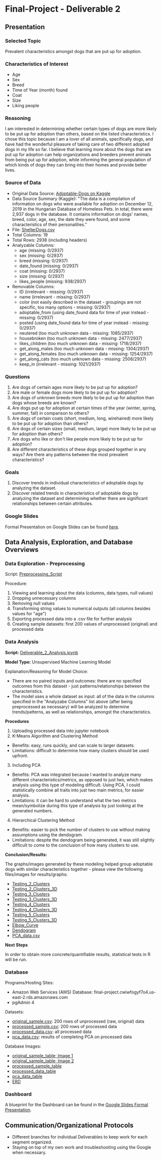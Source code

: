 # Final-Project - Deliverable 2

## Presentation

### Selected Topic
Prevalent characteristics amongst dogs that are put up for adoption.

### Characteristics of Interest
- Age
- Sex
- Breed
- Time of Year (month) found
- Coat
- Size
- Liking people

### Reasoning
I am interested in determining whether certain types of dogs are more likely to be put up for adoption than others, based on the listed characteristics. I chose this topic because I am a lover of all animals, specifically dogs, and have had the wonderful pleasure of taking care of two different adopted dogs in my life so far. I believe that learning more about the dogs that are put up for adoption can help organizations and breeders prevent animals from being put up for adoption, while informing the general population of which kinds of dogs they can bring into their homes and provide better lives.

### Source of Data
- Original Data Source: [Adoptable-Dogs on Kaggle](https://www.kaggle.com/jmolitoris/adoptable-dogs?select=ShelterDogs.csv)
- Data Source Summary (Kaggle): "The data is a compilation of information on dogs who were available for adoption on December 12, 2019 in the Hungarian Database of Homeless Pets. In total, there were 2,937 dogs in the database. It contains information on dogs' names, breed, color, age, sex, the date they were found, and some characteristics of their personalities."
- File: [ShelterDogs.csv](https://github.com/marikachrisanthopoulos/Final-Project/blob/Deliverable_2/Original_Dataset/ShelterDogs.csv)
- Total Columns: 19
- Total Rows: 2938 (including headers)
- Analyzable Columns:
    - age (missing: 0/2937)
    - sex (missing: 0/2937)
    - breed (missing: 0/2937)
    - date_found (missing: 0/2937)
    - coat (missing: 0/2937)
    - size (missing: 0/2937)
    - likes_people (missing: 938/2937)
- Removable Columns:
    - ID (irrelevant - missing: 0/2937)
    - name (irrelevant - missing: 0/2937)
    - color (not easily described in the dataset - groupings are not specific, too many options - missing: 0/2937)
    - adoptable_from (using date_found data for time of year instead - missing: 0/2937)
    - posted (using date_found data for time of year instead - missing: 0/2937)
    - neutered (too much unknown data - missing: 1085/2937)
    - housebroken (too much unknown data - missing: 2477/2937)
    - likes_children (too much unknown data - missing: 1718/2937)
    - get_along_males (too much unknown data - missing: 1304/2937)
    - get_along_females (too much unknown data - missing: 1254/2937)
    - get_along_cats (too much unknown data - missing: 2506/2937)
    - keep_in (irrelevant - missing: 1021/2937)

### Questions
1. Are dogs of certain ages more likely to be put up for adoption?
2. Are male or female dogs more likely to be put up for adoption?
3. Are dogs of unknown breeds more likely to be put up for adoption than dogs whose breeds are known?
4. Are dogs put up for adoption at certain times of the year (winter, spring, summer, fall) in comparison to others?
5. Are dogs of certain coats (short, medium, long, wirehaired) more likely to be put up for adoption than others?
6. Are dogs of certain sizes (small, medium, large) more likely to be put up for adoption than others?
7. Are dogs who like or don't like people more likely to be put up for adoption?
8. Are different characteristics of these dogs grouped together in any ways? Are there any patterns between the most prevalent characteristics?

### Goals
1. Discover trends in individual characteristics of adoptable dogs by analyzing the dataset.
2. Discover related trends in characteristics of adoptable dogs by analyzing the dataset and determining whether there are significant relationships between certain attributes.

### Google Slides
Formal Presentation on Google Slides can be found [here](https://docs.google.com/presentation/d/1yfcbV4N6XhM7GA3Mrze-t3AU_v3_R3KXNWspXaav2y0/edit?usp=sharing).

## Data Analysis, Exploration, and Database Overviews

### Data Exploration - Preprocessing

Script: [Preprocessing_Script](https://github.com/marikachrisanthopoulos/Final-Project/blob/Deliverable_1/Deliverable_1_Preprocessing.ipynb)

Procedure:
1. Viewing and learning about the data (columns, data types, null values)
2. Dropping unnecessary columns
3. Removing null values
4. Transforming string values to numerical outputs (all columns besides values for "age")
5. Exporting processed data into a .csv file for further analysis
6. Creating sample datasets: first 200 values of unprocessed (original) and processed data

### Data Analysis

**Script:** [Deliverable_2_Analysis.ipynb](https://github.com/marikachrisanthopoulos/Final-Project/blob/Deliverable_1/Deliverable_2_Analysis.ipynb)

**Model Type:** Unsupervised Machine Learning Model

Explanation/Reasoning for Model Choice:
- There are no paired inputs and outcomes: there are no specified outcomes from this dataset - just patterns/relationships between the characteristics.
- The model uses a whole dataset as input: all of the data in the columns specified in the "Analyzabe Columns" list above (after being preprocessed as necessary) will be analyzed to determine trends/patterns, as well as relationships, amongst the characteristics.

**Procedures**
1. Uploading processed data into jupyter notebook
2. K-Means Algorithm and Clustering Method
- Benefits: easy, runs quickly, and can scale to larger datasets.
- Limitations: difficult to determine how many clusters should be used upfront.
3. Including PCA
- Benefits: PCA was integrated because I wanted to analyze many different characteristics/metrics, as opposed to just two, which makes analysis using this type of modeling difficult. Using PCA, I could statistically combine all traits into just two main metrics, for easier analysis.
- Limitations: it can be hard to understand what the two metrics mean/symbolize during this type of analysis by just looking at the generated numbers.
4. Hierarchical Clustering Method
- Benefits: easier to pick the number of clusters to use without making assumptions using the dendogram.
- Limitations: despite the dendogram being generated, it was still slightly difficult to come to the conclusion of how many clusters to use.

**Conclusion/Results:** 

The graphs/images generated by these modeling helped group adoptable dogs with similar characteristics together - please view the following files/images for results/graphs:
- [Testing_2_Clusters](https://github.com/marikachrisanthopoulos/Final-Project/blob/Deliverable_2/Images/Test_2_Clusters.png)
- [Testing_2_Clusters_3D](https://github.com/marikachrisanthopoulos/Final-Project/blob/Deliverable_2/Images/Test_2_Clusters_3D.png)
- [Testing_3_Clusters](https://github.com/marikachrisanthopoulos/Final-Project/blob/Deliverable_2/Images/Test_3_Clusters.png)
- [Testing_3_Clusters_3D](https://github.com/marikachrisanthopoulos/Final-Project/blob/Deliverable_2/Images/Test_3_Clusters_3D.png)
- [Testing_4_Clusters](https://github.com/marikachrisanthopoulos/Final-Project/blob/Deliverable_2/Images/Test_4_Clusters.png)
- [Testing_4_Clusters_3D](https://github.com/marikachrisanthopoulos/Final-Project/blob/Deliverable_2/Images/Test_4_Clusters_3D.png)
- [Testing_5_Clusters](https://github.com/marikachrisanthopoulos/Final-Project/blob/Deliverable_2/Images/Test_5_Clusters.png)
- [Testing_5_Clusters_3D](https://github.com/marikachrisanthopoulos/Final-Project/blob/Deliverable_2/Images/Test_5_Clusters_3D.png)
- [Elbow_Curve](https://github.com/marikachrisanthopoulos/Final-Project/blob/Deliverable_2/Images/Elbow_Curve.png)
- [Dendogram](https://github.com/marikachrisanthopoulos/Final-Project/blob/Deliverable_2/Images/Dendogram.png)
- [PCA_data.csv](https://github.com/marikachrisanthopoulos/Final-Project/blob/Deliverable_2/Data/PCA_data.csv)

**Next Steps**

In order to obtain more concrete/quantifiable results, statistical tests in R will be run.

### Database

Programs/Hosting Sites:
- Amazon Web Services (AWS) Database: final-project.cwiwfogyf7o4.us-east-2.rds.amazonaws.com
- pgAdmin 4

Datasets:
- [original_sample.csv](https://github.com/marikachrisanthopoulos/Final-Project/blob/Deliverable_2/Data/original_sample.csv): 200 rows of unprocessed (raw, original) data
- [processed_sample.csv](https://github.com/marikachrisanthopoulos/Final-Project/blob/Deliverable_2/Data/processed_sample.csv): 200 rows of processed data
- [processed_data.csv](https://github.com/marikachrisanthopoulos/Final-Project/blob/Deliverable_2/Data/processed_data.csv): all processed data
- [pca_data.csv](https://github.com/marikachrisanthopoulos/Final-Project/blob/Deliverable_2/Data/PCA_data.csv): results of completing PCA on processed data

Database Images:
- [original_sample_table; Image 1](https://github.com/marikachrisanthopoulos/Final-Project/blob/Deliverable_2/Images/original_sample_table_1.png)
- [original_sample_table; Image 2](https://github.com/marikachrisanthopoulos/Final-Project/blob/Deliverable_2/Images/original_sample_table_2.png)
- [processed_sample_table](https://github.com/marikachrisanthopoulos/Final-Project/blob/Deliverable_2/Images/processed_sample_table.png)
- [processed_data_table](https://github.com/marikachrisanthopoulos/Final-Project/blob/Deliverable_2/Images/processed_data_table.png)
- [pca_data_table](https://github.com/marikachrisanthopoulos/Final-Project/blob/Deliverable_2/Images/pca_data_table.png)
- [ERD](LINK)

### Dashboard
A blueprint for the Dashboard can be found in the [Google Slides Formal Presentation](https://docs.google.com/presentation/d/1yfcbV4N6XhM7GA3Mrze-t3AU_v3_R3KXNWspXaav2y0/edit?usp=sharing).

## Communication/Organizational Protocols
- Different branches for individual Deliverables to keep work for each segment organized.
- Staying on top of my own work and troubleshooting using the Google when necessary.
